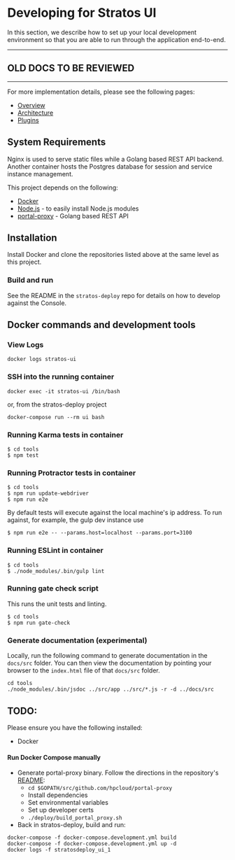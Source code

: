 # Developing for Stratos UI

In this section, we describe how to set up your local development environment so that you are able to run through the application end-to-end. 

---
## OLD DOCS TO BE REVIEWED
---

For more implementation details, please see the following pages:
* [Overview](docs/README.md)
* [Architecture](docs/architecture.md)
* [Plugins](docs/plugins.md)


## System Requirements
Nginx is used to serve static files while a Golang based REST API backend. Another container hosts the Postgres database for session and service instance management.

This project depends on the following:
* [Docker](https://docs.docker.com/mac)
* [Node.js](https://nodejs.org) - to easily install Node.js modules
* [portal-proxy](https://github.com/hpcloud/portal-proxy) - Golang based REST API

## Installation
Install Docker and clone the repositories listed above at the same level as this project.

### Build and run
See the README in the `stratos-deploy` repo for details on how to develop against the Console.

## Docker commands and development tools

### View Logs
```
docker logs stratos-ui
```

### SSH into the running container
```
docker exec -it stratos-ui /bin/bash
```
or, from the stratos-deploy project
```
docker-compose run --rm ui bash
```

### Running Karma tests in container
```
$ cd tools
$ npm test
```

### Running Protractor tests in container
```
$ cd tools
$ npm run update-webdriver
$ npm run e2e
```
By default tests will execute against the local machine's ip address. To run against, for example, the gulp dev instance use
```
$ npm run e2e -- --params.host=localhost --params.port=3100
```

### Running ESLint in container
```
$ cd tools
$ ./node_modules/.bin/gulp lint
```

### Running gate check script
This runs the unit tests and linting.
```
$ cd tools
$ npm run gate-check
```

### Generate documentation (experimental)
Locally, run the following command to generate documentation in the `docs/src` folder. You can then view the documentation by pointing your browser to the `index.html` file of that `docs/src` folder.
```
cd tools 
./node_modules/.bin/jsdoc ../src/app ../src/*.js -r -d ../docs/src
```






TODO:
---

Please ensure you have the following installed:
* Docker

#### <a id="running-ui-manually"></a>Run Docker Compose manually ####
* Generate portal-proxy binary. Follow the directions in the repository's [README](https://github.com/hpcloud/portal-proxy):
  - `cd $GOPATH/src/github.com/hpcloud/portal-proxy`
  - Install dependencies
  - Set environmental variables
  - Set up developer certs
  - `./deploy/build_portal_proxy.sh`
* Back in stratos-deploy, build and run:
```
docker-compose -f docker-compose.development.yml build
docker-compose -f docker-compose.development.yml up -d
docker logs -f stratosdeploy_ui_1
```
